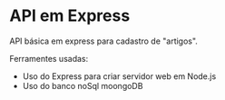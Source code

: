 <h1> API em Express </h1>

<p>API básica em express para cadastro de "artigos".</p>
<span>Ferramentes usadas: </span>
<ul>
  <li>Uso do Express para criar servidor web em Node.js</li>
  <li>Uso do banco noSql moongoDB</li>
</ul>

